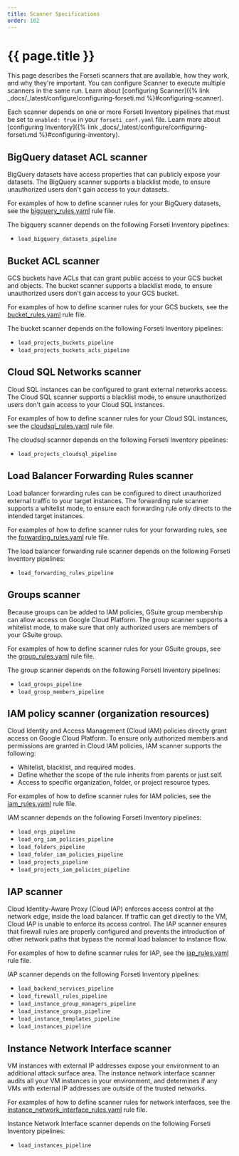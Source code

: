 ```yaml
---
title: Scanner Specifications
order: 102
---
```


# {{ page.title }}

This page describes the Forseti scanners that are available, how they work, and
why they're important. You can configure Scanner to execute multiple scanners in
the same run. Learn about [configuring
Scanner]({% link _docs/_latest/configure/configuring-forseti.md %}#configuring-scanner).

Each scanner depends on one or more Forseti Inventory pipelines that must be set
to `enabled: true` in your `forseti_conf.yaml` file. Learn more about
[configuring
Inventory]({% link _docs/_latest/configure/configuring-forseti.md %}#configuring-inventory).

## BigQuery dataset ACL scanner

BigQuery datasets have access properties that can publicly expose your datasets.
The BigQuery scanner supports a blacklist mode, to ensure unauthorized users
don't gain access to your datasets.

For examples of how to define scanner rules for your BigQuery datasets, see the
[bigquery_rules.yaml](https://github.com/GoogleCloudPlatform/forseti-security/blob/dev/rules/bigquery_rules.yaml)
rule file.

The bigquery scanner depends on the following Forseti Inventory pipelines:

- `load_bigquery_datasets_pipeline`

## Bucket ACL scanner

GCS buckets have ACLs that can grant public access to your GCS bucket and
objects. The bucket scanner supports a blacklist mode, to ensure unauthorized
users don't gain access to your GCS bucket.

For examples of how to define scanner rules for your GCS buckets, see the
[bucket_rules.yaml](https://github.com/GoogleCloudPlatform/forseti-security/blob/dev/rules/bucket_rules.yaml) rule file.

The bucket scanner depends on the following Forseti Inventory pipelines:

- `load_projects_buckets_pipeline`
- `load_projects_buckets_acls_pipeline`

## Cloud SQL Networks scanner

Cloud SQL instances can be configured to grant external networks access. The
Cloud SQL scanner supports a blacklist mode, to ensure unauthorized users don't
gain access to your Cloud SQL instances.

For examples of how to define scanner rules for your Cloud SQL instances, see
the
[cloudsql_rules.yaml](https://github.com/GoogleCloudPlatform/forseti-security/blob/dev/rules/cloudsql_rules.yaml)
rule file.

The cloudsql scanner depends on the following Forseti Inventory pipelines:

- `load_projects_cloudsql_pipeline`

## Load Balancer Forwarding Rules scanner

Load balancer forwarding rules can be configured to direct unauthorized external
traffic to your target instances. The forwarding rule scanner supports a
whitelist mode, to ensure each forwarding rule only directs to the intended
target instances.

For examples of how to define scanner rules for your forwarding rules, see the
[forwarding_rules.yaml](https://github.com/GoogleCloudPlatform/forseti-security/blob/dev/rules/forwarding_rules.yaml)
rule file.

The load balancer forwarding rule scanner depends on the following Forseti
Inventory pipelines:

- `load_forwarding_rules_pipeline`

## Groups scanner

Because groups can be added to IAM policies, GSuite group membership can allow
access on Google Cloud Platform. The group scanner supports a whitelist mode, to
make sure that only authorized users are members of your GSuite group.

For examples of how to define scanner rules for your GSuite groups, see the
[group_rules.yaml](https://github.com/GoogleCloudPlatform/forseti-security/blob/dev/rules/group_rules.yaml)
rule file.

The group scanner depends on the following Forseti Inventory pipelines:

- `load_groups_pipeline`
- `load_group_members_pipeline`

## IAM policy scanner (organization resources)

Cloud Identity and Access Management (Cloud IAM) policies directly grant access
on Google Cloud Platform. To ensure only authorized members and permissions are
granted in Cloud IAM policies, IAM scanner supports the following:

- Whitelist, blacklist, and required modes.
- Define whether the scope of the rule inherits from parents or just self.
- Access to specific organization, folder, or project resource types.

For examples of how to define scanner rules for IAM policies, see the
[iam_rules.yaml](https://github.com/GoogleCloudPlatform/forseti-security/blob/dev/rules/iam_rules.yaml)
rule file.

IAM scanner depends on the following Forseti Inventory pipelines:

- `load_orgs_pipeline`
- `load_org_iam_policies_pipeline`
- `load_folders_pipeline`
- `load_folder_iam_policies_pipeline`
- `load_projects_pipeline`
- `load_projects_iam_policies_pipeline`

## IAP scanner

Cloud Identity-Aware Proxy (Cloud IAP) enforces access control at the network
edge, inside the load balancer. If traffic can get directly to the VM, Cloud IAP
is unable to enforce its access control. The IAP scanner ensures that firewall
rules are properly configured and prevents the introduction of other network
paths that bypass the normal load balancer to instance flow.

For examples of how to define scanner rules for IAP, see the
[iap_rules.yaml](https://github.com/GoogleCloudPlatform/forseti-security/blob/dev/rules/iap_rules.yaml)
rule file.

IAP scanner depends on the following Forseti Inventory pipelines:

- `load_backend_services_pipeline`
- `load_firewall_rules_pipeline`
- `load_instance_group_managers_pipeline`
- `load_instance_groups_pipeline`
- `load_instance_templates_pipeline`
- `load_instances_pipeline`

## Instance Network Interface scanner

VM instances with external IP addresses expose your environment to an
additional attack surface area. The instance network interface scanner audits
all your VM instances in your environment, and determines if any VMs with
external IP addresses are outside of the trusted networks.

For examples of how to define scanner rules for network interfaces, see the
[instance_network_interface_rules.yaml](https://github.com/GoogleCloudPlatform/forseti-security/blob/dev/rules/instance_network_interface_rules.yaml)
rule file.

Instance Network Interface scanner depends on the following Forseti Inventory pipelines:

- `load_instances_pipeline`
